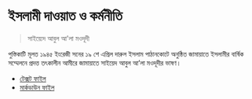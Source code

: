 # ইসলামী দাওয়াত ও কর্মনীতি

> সাইয়্যেদ আবুল আ'লা মওদূদী

পুস্তিকাটি মূলত ১৯৪৫ ইংরেজী সনের ১৯ শে এপ্রিল দারুল ইসলাম পাঠানকোটে অনুষ্ঠিত জামায়াতে ইসলামীর বার্ষিক সম্মেলনে প্রদত্ত তৎকালীন আমীরে জামায়াতে সাইয়েদ আবুল আ’লা মওদূদীর ভাষণ।


- [টেক্সট ফাইল](./dawat_kormoniti.txt)
- [মার্কডাউন ফাইল](./dawat_kormoniti.md)